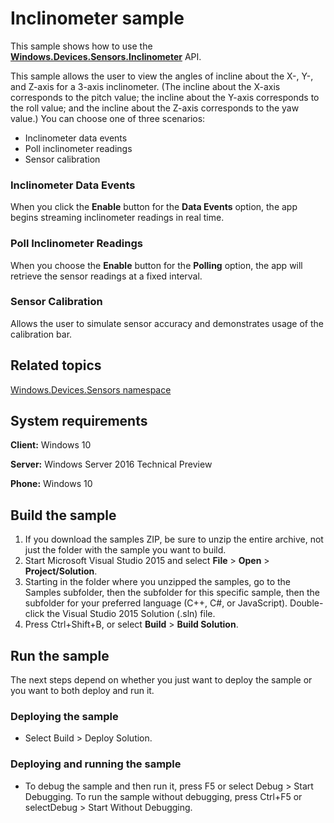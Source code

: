 <!---
  category: DevicesSensorsAndPower
  samplefwlink: http://go.microsoft.com/fwlink/p/?LinkId=620552
--->

# Inclinometer sample

This sample shows how to use the [**Windows.Devices.Sensors.Inclinometer**](http://msdn.microsoft.com/library/windows/apps/br225766) API.

This sample allows the user to view the angles of incline about the X-, Y-, and Z-axis for a 3-axis inclinometer. (The incline about the X-axis corresponds to the pitch value; the incline about the Y-axis corresponds to the roll value; and the incline about the Z-axis corresponds to the yaw value.) You can choose one of three scenarios:

-   Inclinometer data events
-   Poll inclinometer readings
-   Sensor calibration

### Inclinometer Data Events

When you click the **Enable** button for the **Data Events** option, the app begins streaming inclinometer readings in real time.

### Poll Inclinometer Readings

When you choose the **Enable** button for the **Polling** option, the app will retrieve the sensor readings at a fixed interval.

### Sensor Calibration

Allows the user to simulate sensor accuracy and demonstrates usage of the calibration bar.

Related topics
--------------

[Windows.Devices.Sensors namespace](http://go.microsoft.com/fwlink/p/?linkid=241981)

## System requirements

**Client:** Windows 10

**Server:** Windows Server 2016 Technical Preview

**Phone:** Windows 10

## Build the sample

1. If you download the samples ZIP, be sure to unzip the entire archive, not just the folder with the sample you want to build. 
2. Start Microsoft Visual Studio 2015 and select **File** \> **Open** \> **Project/Solution**.
3. Starting in the folder where you unzipped the samples, go to the Samples subfolder, then the subfolder for this specific sample, then the subfolder for your preferred language (C++, C#, or JavaScript). Double-click the Visual Studio 2015 Solution (.sln) file.
4. Press Ctrl+Shift+B, or select **Build** \> **Build Solution**.

## Run the sample

The next steps depend on whether you just want to deploy the sample or you want to both deploy and run it.

### Deploying the sample

- Select Build > Deploy Solution. 

### Deploying and running the sample

- To debug the sample and then run it, press F5 or select Debug >  Start Debugging. To run the sample without debugging, press Ctrl+F5 or selectDebug > Start Without Debugging. 
